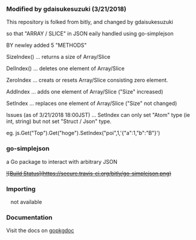 ### Modified by gdaisukesuzuki (3/21/2018)

This repository is folked from bitly, and changed by gdaisukesuzuki 

so that "ARRAY / SLICE" in JSON eaily handled using go-simplejson

BY newley added 5 "METHODS"

SizeIndex() ... returns a size of Array/Slice

DelIndex() ... deletes one element of Array/Slice

ZeroIndex ... creats or resets Array/Slice consisting zero element.

AddIndex ... adds one element of Array/Slice     ("Size" increased)

SetIndex ... replaces one element of Array/Slice ("Size" not changed)


Issues (as of 3/21/2018 18:00JST) ... SetIndex can only set "Atom" type (ie int, string) but not set "Struct / Json" type.

eg. js.Get("Top").Get("hoge").SetIndex("poi",1,'{"a":1,"b":"B"}')


### go-simplejson

a Go package to interact with arbitrary JSON

~~[![Build Status]~~~~(https://secure.travis-ci.org/bitly/go-simplejson.png)~~~~](http://travis-ci.org/bitly/go-simplejson)~~

### Importing

    not available 

### Documentation

Visit the docs on [gopkgdoc](http://godoc.org/github.com/bitly/go-simplejson)
